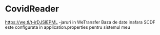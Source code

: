 # CovidReader

https://we.tl/t-irDJSIEPML -jaruri in WeTransfer
Baza de date inafara SCDF este configurata in application.properties pentru sistemul meu
